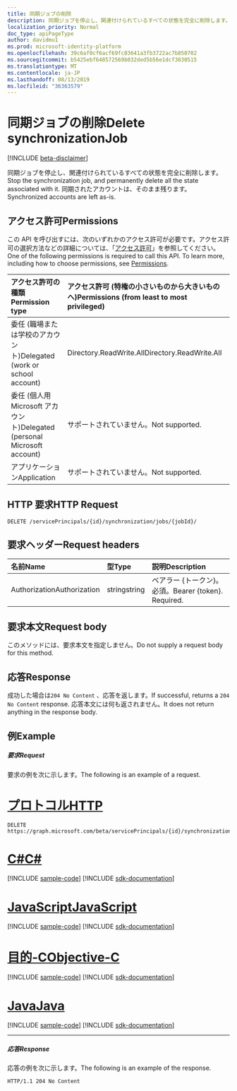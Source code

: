 ```yaml
---
title: 同期ジョブの削除
description: 同期ジョブを停止し、関連付けられているすべての状態を完全に削除します。 同期されたアカウントは、そのまま残ります。
localization_priority: Normal
doc_type: apiPageType
author: davidmu1
ms.prod: microsoft-identity-platform
ms.openlocfilehash: 39c6af0cf6acf69fc03641a3fb3722ac7b850702
ms.sourcegitcommit: b5425ebf648572569b032ded5b56e1dcf3830515
ms.translationtype: MT
ms.contentlocale: ja-JP
ms.lasthandoff: 08/13/2019
ms.locfileid: "36363579"
---
```

# <a name="delete-synchronizationjob"></a><span data-ttu-id="0a3bf-104">同期ジョブの削除</span><span class="sxs-lookup"><span data-stu-id="0a3bf-104">Delete synchronizationJob</span></span>

[!INCLUDE [beta-disclaimer](../../includes/beta-disclaimer.md)]

<span data-ttu-id="0a3bf-105">同期ジョブを停止し、関連付けられているすべての状態を完全に削除します。</span><span class="sxs-lookup"><span data-stu-id="0a3bf-105">Stop the synchronization job, and permanently delete all the state associated with it.</span></span> <span data-ttu-id="0a3bf-106">同期されたアカウントは、そのまま残ります。</span><span class="sxs-lookup"><span data-stu-id="0a3bf-106">Synchronized accounts are left as-is.</span></span>

## <a name="permissions"></a><span data-ttu-id="0a3bf-107">アクセス許可</span><span class="sxs-lookup"><span data-stu-id="0a3bf-107">Permissions</span></span>
<span data-ttu-id="0a3bf-p103">この API を呼び出すには、次のいずれかのアクセス許可が必要です。アクセス許可の選択方法などの詳細については、「[アクセス許可](/graph/permissions-reference)」を参照してください。</span><span class="sxs-lookup"><span data-stu-id="0a3bf-p103">One of the following permissions is required to call this API. To learn more, including how to choose permissions, see [Permissions](/graph/permissions-reference).</span></span>

|<span data-ttu-id="0a3bf-110">アクセス許可の種類</span><span class="sxs-lookup"><span data-stu-id="0a3bf-110">Permission type</span></span>                        | <span data-ttu-id="0a3bf-111">アクセス許可 (特権の小さいものから大きいものへ)</span><span class="sxs-lookup"><span data-stu-id="0a3bf-111">Permissions (from least to most privileged)</span></span>              |
|:--------------------------------------|:---------------------------------------------------------|
|<span data-ttu-id="0a3bf-112">委任 (職場または学校のアカウント)</span><span class="sxs-lookup"><span data-stu-id="0a3bf-112">Delegated (work or school account)</span></span>     |<span data-ttu-id="0a3bf-113">Directory.ReadWrite.All</span><span class="sxs-lookup"><span data-stu-id="0a3bf-113">Directory.ReadWrite.All</span></span>  |
|<span data-ttu-id="0a3bf-114">委任 (個人用 Microsoft アカウント)</span><span class="sxs-lookup"><span data-stu-id="0a3bf-114">Delegated (personal Microsoft account)</span></span> |<span data-ttu-id="0a3bf-115">サポートされていません。</span><span class="sxs-lookup"><span data-stu-id="0a3bf-115">Not supported.</span></span>  |
|<span data-ttu-id="0a3bf-116">アプリケーション</span><span class="sxs-lookup"><span data-stu-id="0a3bf-116">Application</span></span>                            |<span data-ttu-id="0a3bf-117">サポートされていません。</span><span class="sxs-lookup"><span data-stu-id="0a3bf-117">Not supported.</span></span> | 

## <a name="http-request"></a><span data-ttu-id="0a3bf-118">HTTP 要求</span><span class="sxs-lookup"><span data-stu-id="0a3bf-118">HTTP Request</span></span>
<!-- { "blockType": "ignored" } -->
```http
DELETE /servicePrincipals/{id}/synchronization/jobs/{jobId}/
```

## <a name="request-headers"></a><span data-ttu-id="0a3bf-119">要求ヘッダー</span><span class="sxs-lookup"><span data-stu-id="0a3bf-119">Request headers</span></span>

| <span data-ttu-id="0a3bf-120">名前</span><span class="sxs-lookup"><span data-stu-id="0a3bf-120">Name</span></span>           | <span data-ttu-id="0a3bf-121">型</span><span class="sxs-lookup"><span data-stu-id="0a3bf-121">Type</span></span>    | <span data-ttu-id="0a3bf-122">説明</span><span class="sxs-lookup"><span data-stu-id="0a3bf-122">Description</span></span>|
|:---------------|:--------|:-----------|
| <span data-ttu-id="0a3bf-123">Authorization</span><span class="sxs-lookup"><span data-stu-id="0a3bf-123">Authorization</span></span>  | <span data-ttu-id="0a3bf-124">string</span><span class="sxs-lookup"><span data-stu-id="0a3bf-124">string</span></span>  | <span data-ttu-id="0a3bf-p104">ベアラー {トークン}。必須。</span><span class="sxs-lookup"><span data-stu-id="0a3bf-p104">Bearer {token}. Required.</span></span> |

## <a name="request-body"></a><span data-ttu-id="0a3bf-127">要求本文</span><span class="sxs-lookup"><span data-stu-id="0a3bf-127">Request body</span></span>

<span data-ttu-id="0a3bf-128">このメソッドには、要求本文を指定しません。</span><span class="sxs-lookup"><span data-stu-id="0a3bf-128">Do not supply a request body for this method.</span></span>

## <a name="response"></a><span data-ttu-id="0a3bf-129">応答</span><span class="sxs-lookup"><span data-stu-id="0a3bf-129">Response</span></span>

<span data-ttu-id="0a3bf-130">成功した場合は`204 No Content` 、応答を返します。</span><span class="sxs-lookup"><span data-stu-id="0a3bf-130">If successful, returns a `204 No Content` response.</span></span> <span data-ttu-id="0a3bf-131">応答本文には何も返されません。</span><span class="sxs-lookup"><span data-stu-id="0a3bf-131">It does not return anything in the response body.</span></span>

## <a name="example"></a><span data-ttu-id="0a3bf-132">例</span><span class="sxs-lookup"><span data-stu-id="0a3bf-132">Example</span></span>

##### <a name="request"></a><span data-ttu-id="0a3bf-133">要求</span><span class="sxs-lookup"><span data-stu-id="0a3bf-133">Request</span></span>
<span data-ttu-id="0a3bf-134">要求の例を次に示します。</span><span class="sxs-lookup"><span data-stu-id="0a3bf-134">The following is an example of a request.</span></span>

# <a name="httptabhttp"></a>[<span data-ttu-id="0a3bf-135">プロトコル</span><span class="sxs-lookup"><span data-stu-id="0a3bf-135">HTTP</span></span>](#tab/http)
<!-- {
  "blockType": "request",
  "name": "delete_synchronizationjob"
}-->
```http
DELETE https://graph.microsoft.com/beta/servicePrincipals/{id}/synchronization/jobs/{jobId}/
```
# <a name="ctabcsharp"></a>[<span data-ttu-id="0a3bf-136">C#</span><span class="sxs-lookup"><span data-stu-id="0a3bf-136">C#</span></span>](#tab/csharp)
[!INCLUDE [sample-code](../includes/snippets/csharp/delete-synchronizationjob-csharp-snippets.md)]
[!INCLUDE [sdk-documentation](../includes/snippets/snippets-sdk-documentation-link.md)]

# <a name="javascripttabjavascript"></a>[<span data-ttu-id="0a3bf-137">JavaScript</span><span class="sxs-lookup"><span data-stu-id="0a3bf-137">JavaScript</span></span>](#tab/javascript)
[!INCLUDE [sample-code](../includes/snippets/javascript/delete-synchronizationjob-javascript-snippets.md)]
[!INCLUDE [sdk-documentation](../includes/snippets/snippets-sdk-documentation-link.md)]

# <a name="objective-ctabobjc"></a>[<span data-ttu-id="0a3bf-138">目的-C</span><span class="sxs-lookup"><span data-stu-id="0a3bf-138">Objective-C</span></span>](#tab/objc)
[!INCLUDE [sample-code](../includes/snippets/objc/delete-synchronizationjob-objc-snippets.md)]
[!INCLUDE [sdk-documentation](../includes/snippets/snippets-sdk-documentation-link.md)]

# <a name="javatabjava"></a>[<span data-ttu-id="0a3bf-139">Java</span><span class="sxs-lookup"><span data-stu-id="0a3bf-139">Java</span></span>](#tab/java)
[!INCLUDE [sample-code](../includes/snippets/java/delete-synchronizationjob-java-snippets.md)]
[!INCLUDE [sdk-documentation](../includes/snippets/snippets-sdk-documentation-link.md)]

---


##### <a name="response"></a><span data-ttu-id="0a3bf-140">応答</span><span class="sxs-lookup"><span data-stu-id="0a3bf-140">Response</span></span>
<span data-ttu-id="0a3bf-141">応答の例を次に示します。</span><span class="sxs-lookup"><span data-stu-id="0a3bf-141">The following is an example of the response.</span></span> 

<!-- {
  "blockType": "response",
  "truncated": true
} -->
```http
HTTP/1.1 204 No Content
```

<!-- uuid: 8fcb5dbc-d5aa-4681-8e31-b001d5168d79
2015-10-25 14:57:30 UTC -->
<!--
{
  "type": "#page.annotation",
  "description": "Delete synchronizationJob",
  "keywords": "",
  "section": "documentation",
  "tocPath": "",
  "suppressions": [
  ]
}
-->

